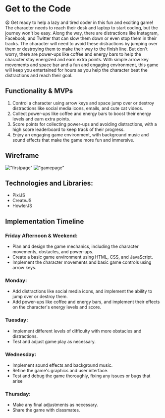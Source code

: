 # Get to the Code
:tired_face:
    Get ready to help a lazy and tired coder in this fun and exciting game! 
    The character needs to reach their desk and laptop to start coding, but the journey won't be easy. Along the way, there are distractions like Instagram, Facebook, and Twitter that can slow them down or even stop them in their tracks. The character will need to avoid these distractions by jumping over them or destroying them to make their way to the finish line. But don't worry, there are power-ups like coffee and energy bars to help the character stay energized and earn extra points. With simple arrow key movements and space bar and a fun and engaging environment, this game will keep you entertained for hours as you help the character beat the distractions and reach their goal.


## Functionality & MVPs

1. Control a character using arrow keys and space jump over or destroy distractions like social media icons, emails, and cute cat videos.
2. Collect power-ups like coffee and energy bars to boost their energy levels and earn extra points.
3. Score points for collecting power-ups and avoiding distractions, with a high score leaderboard to keep track of their progress.
4. Enjoy an engaging game environment, with background music and sound effects that make the game more fun and immersive.

## Wireframe
!["firstpage"](./wieframe/image1.jpg)
!["gamepage"](./wieframe/image1.jpg)


## Technologies and Libraries:

- PixiJS
- CreateJS
- HowlerJS    


## Implementation Timeline

### Friday Afternoon & Weekend:

- Plan and design the game mechanics, including the character movements, obstacles, and power-ups.
- Create a basic game environment using HTML, CSS, and JavaScript.
- Implement the character movements and basic game controls using arrow keys.

### Monday:

- Add distractions like social media icons, and implement the ability to jump over or destroy them.
- Add power-ups like coffee and energy bars, and implement their effects on the character's energy levels and score.

### Tuesday:

- Implement different levels of difficulty with more obstacles and distractions.
- Test and adjust game play as necessary.

### Wednesday:

- Implement sound effects and background music.
- Refine the game's graphics and user interface.
- Test and debug the game thoroughly, fixing any issues or bugs that arise

### Thursday:

- Make any final adjustments as necessary.
- Share the game with classmates. 